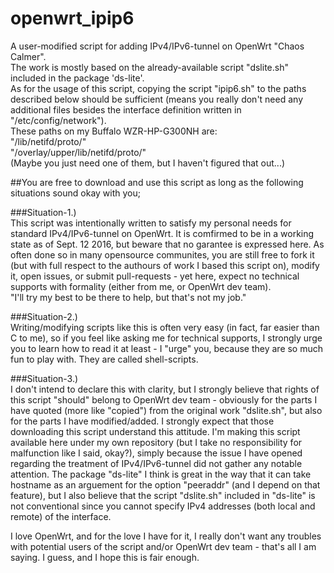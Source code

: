 # openwrt_ipip6  
A user-modified script for adding IPv4/IPv6-tunnel on OpenWrt "Chaos Calmer".  
The work is mostly based on the already-available script "dslite.sh" included in the package 'ds-lite'.  
As for the usage of this script, copying the script "ipip6.sh" to the paths described below should be sufficient (means you really don't need any additional files besides the interface definition written in "/etc/config/network").  
These paths on my Buffalo WZR-HP-G300NH are:  
"/lib/netifd/proto/"  
"/overlay/upper/lib/netifd/proto/"  
(Maybe you just need one of them, but I haven't figured that out...)  
  
##You are free to download and use this script as long as the following situations sound okay with you;  
  
###Situation-1.)  
This script was intentionally written to satisfy my personal needs for standard IPv4/IPv6-tunnel on OpenWrt. It is comfirmed to be in a working state as of Sept. 12 2016, but beware that no garantee is expressed here. As often done so in many opensource communites, you are still free to fork it (but with full respect to the authours of work I based this script on), modify it, open issues, or submit pull-requests - yet here, expect no technical supports with formality (either from me, or OpenWrt dev team).  
"I'll try my best to be there to help, but that's not my job."  
  
###Situation-2.)  
Writing/modifying scripts like this is often very easy (in fact, far easier than C to me), so if you feel like asking me for technical supports, I strongly urge you to learn how to read it at least - I "urge" you, because they are so much fun to play with. They are called shell-scripts.  
  
###Situation-3.)  
I don't intend to declare this with clarity, but I strongly believe that rights of this script "should" belong to OpenWrt dev team - obviously for the parts I have quoted (more like "copied") from the original work "dslite.sh", but also for the parts I have modified/added. I strongly expect that those downloading this script understand this attitude. I'm making this script available here under my own repository (but I take no responsibility for malfunction like I said, okay?), simply because the issue I have opened regarding the treatment of IPv4/IPv6-tunnel did not gather any notable attention. The package "ds-lite" I think is great in the way that it can take hostname as an arguement for the option "peeraddr" (and I depend on that feature), but I also believe that the script "dslite.sh" included in "ds-lite" is not conventional since you cannot specify IPv4 addresses (both local and remote) of the interface. 
  
I love OpenWrt, and for the love I have for it, I really don't want any troubles with potential users of the script and/or OpenWrt dev team - that's all I am saying. I guess, and I hope this is fair enough.
